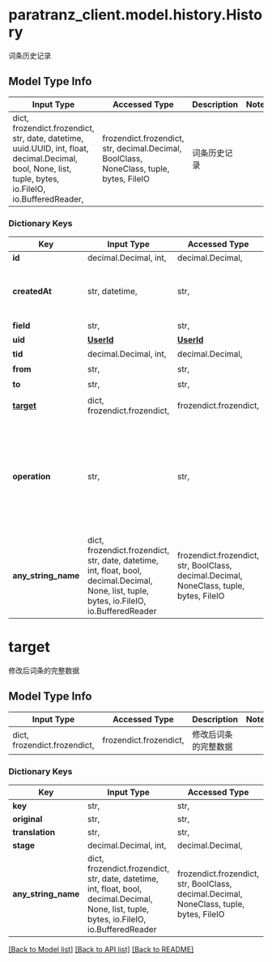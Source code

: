 # paratranz_client.model.history.History

词条历史记录

## Model Type Info
Input Type | Accessed Type | Description | Notes
------------ | ------------- | ------------- | -------------
dict, frozendict.frozendict, str, date, datetime, uuid.UUID, int, float, decimal.Decimal, bool, None, list, tuple, bytes, io.FileIO, io.BufferedReader,  | frozendict.frozendict, str, decimal.Decimal, BoolClass, NoneClass, tuple, bytes, FileIO | 词条历史记录 | 

### Dictionary Keys
Key | Input Type | Accessed Type | Description | Notes
------------ | ------------- | ------------- | ------------- | -------------
**id** | decimal.Decimal, int,  | decimal.Decimal,  |  | [optional] 
**createdAt** | str, datetime,  | str,  |  | [optional] value must conform to RFC-3339 date-time
**field** | str,  | str,  | 修改的字段 | [optional] 
**uid** | [**UserId**](UserId.md) | [**UserId**](UserId.md) |  | [optional] 
**tid** | decimal.Decimal, int,  | decimal.Decimal,  | 词条ID | [optional] 
**from** | str,  | str,  | 修改前的值 | [optional] 
**to** | str,  | str,  | 修改后的值 | [optional] 
**[target](#target)** | dict, frozendict.frozendict,  | frozendict.frozendict,  | 修改后词条的完整数据 | [optional] 
**operation** | str,  | str,  | 历史记录操作类型 | [optional] must be one of ["translate", "edit", "reset", "dispute", "review", "rollback", "lock", "hide", ] 
**any_string_name** | dict, frozendict.frozendict, str, date, datetime, int, float, bool, decimal.Decimal, None, list, tuple, bytes, io.FileIO, io.BufferedReader | frozendict.frozendict, str, BoolClass, decimal.Decimal, NoneClass, tuple, bytes, FileIO | any string name can be used but the value must be the correct type | [optional]

# target

修改后词条的完整数据

## Model Type Info
Input Type | Accessed Type | Description | Notes
------------ | ------------- | ------------- | -------------
dict, frozendict.frozendict,  | frozendict.frozendict,  | 修改后词条的完整数据 | 

### Dictionary Keys
Key | Input Type | Accessed Type | Description | Notes
------------ | ------------- | ------------- | ------------- | -------------
**key** | str,  | str,  |  | [optional] 
**original** | str,  | str,  |  | [optional] 
**translation** | str,  | str,  |  | [optional] 
**stage** | decimal.Decimal, int,  | decimal.Decimal,  |  | [optional] 
**any_string_name** | dict, frozendict.frozendict, str, date, datetime, int, float, bool, decimal.Decimal, None, list, tuple, bytes, io.FileIO, io.BufferedReader | frozendict.frozendict, str, BoolClass, decimal.Decimal, NoneClass, tuple, bytes, FileIO | any string name can be used but the value must be the correct type | [optional]

[[Back to Model list]](../../README.md#documentation-for-models) [[Back to API list]](../../README.md#documentation-for-api-endpoints) [[Back to README]](../../README.md)

